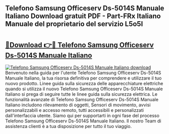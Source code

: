 ## Telefono Samsung Officeserv Ds-5014S Manuale Italiano Download gratuit PDF - Part-FRx Italiano Manuale del proprietario del servizio L5o5I

# <h2><a href="http://dfa4ohv.blite.top/?on=Telefono+Samsung+Officeserv+Ds-5014S+Manuale+Italiano">🔗Download 👉🔴 Telefono Samsung Officeserv Ds-5014S Manuale Italiano</a></h2>

[![Telefono Samsung Officeserv Ds-5014S Manuale Italiano download](https://i.imgur.com/lujVjoI.png)](http://dfa4ohv.blite.top/?on=Telefono+Samsung+Officeserv+Ds-5014S+Manuale+Italiano)
Benvenuto nella guida per l'utente Telefono Samsung Officeserv Ds-5014S Manuale Italiano, la tua risorsa definitiva per comprendere e utilizzare il tuo nuovo prodotto. Linee guida sulla sicurezza delle apparecchiature elettriche quando si utilizza il nuovo Telefono Samsung Officeserv Ds-5014S Manuale Italiano si prega di seguire tutte le linee guida sulla sicurezza elettrica. Le funzionalità avanzate di Telefono Samsung Officeserv Ds-5014S Manuale Italiano includono rilevamento di oggetti, Sensori di movimento, avvisi personalizzabili e accesso remoto, tutti accessibili e personalizzati dall'interfaccia utente. Siamo qui per supportarti in ogni fase del processo Telefono Samsung Officeserv Ds-5014S Manuale Italiano. Il nostro Team di assistenza clienti è a tua disposizione per tutto il tuo viaggio.
